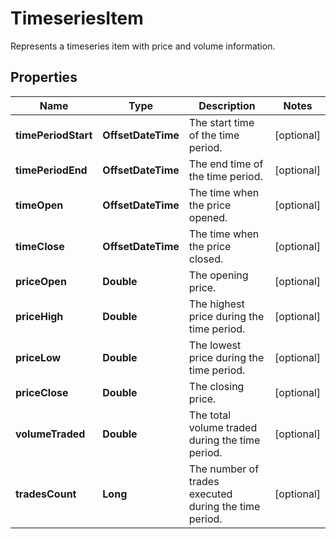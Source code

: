 

# TimeseriesItem

Represents a timeseries item with price and volume information.

## Properties

Name | Type | Description | Notes
------------ | ------------- | ------------- | -------------
**timePeriodStart** | **OffsetDateTime** | The start time of the time period. |  [optional]
**timePeriodEnd** | **OffsetDateTime** | The end time of the time period. |  [optional]
**timeOpen** | **OffsetDateTime** | The time when the price opened. |  [optional]
**timeClose** | **OffsetDateTime** | The time when the price closed. |  [optional]
**priceOpen** | **Double** | The opening price. |  [optional]
**priceHigh** | **Double** | The highest price during the time period. |  [optional]
**priceLow** | **Double** | The lowest price during the time period. |  [optional]
**priceClose** | **Double** | The closing price. |  [optional]
**volumeTraded** | **Double** | The total volume traded during the time period. |  [optional]
**tradesCount** | **Long** | The number of trades executed during the time period. |  [optional]



